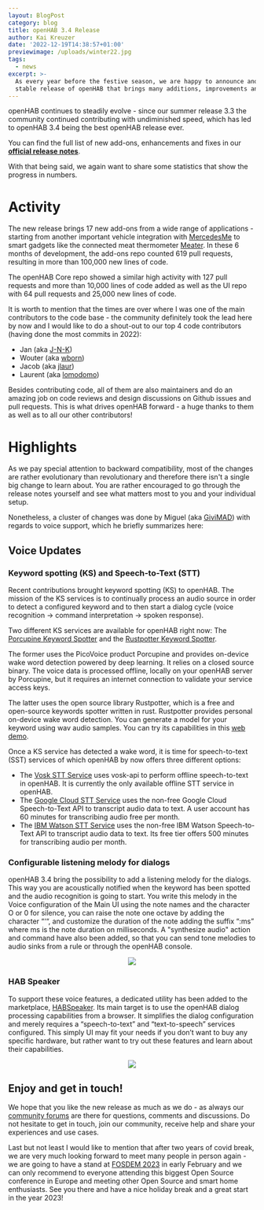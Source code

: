 ```yaml
---
layout: BlogPost
category: blog
title: openHAB 3.4 Release
author: Kai Kreuzer
date: '2022-12-19T14:38:57+01:00'
previewimage: /uploads/winter22.jpg
tags:
  - news
excerpt: >-
  As every year before the festive season, we are happy to announce another
  stable release of openHAB that brings many additions, improvements and fixes!
---
```

openHAB continues to steadily evolve - since our summer release 3.3 the community continued contributing with undiminished speed, which has led to openHAB 3.4 being the best openHAB release ever.

You can find the full list of new add-ons, enhancements and fixes in our [**official release notes**](https://github.com/openhab/openhab-distro/releases/tag/3.4.0).

With that being said, we again want to share some statistics that show the progress in numbers.

# Activity

The new release brings 17 new add-ons from a wide range of applications - starting from another important vehicle integration with [MercedesMe](https://www.openhab.org/addons/bindings/mercedesme/) to smart gadgets like the connected meat thermometer [Meater](https://www.openhab.org/addons/bindings/meater/). In these 6 months of development, the add-ons repo counted 619 pull requests, resulting in more than 100,000 new lines of code.

The openHAB Core repo showed a similar high activity with 127 pull requests and more than 10,000 lines of code added as well as the UI repo with 64 pull requests and 25,000 new lines of code.

It is worth to mention that the times are over where I was one of the main contributors to the code base - the community definitely took the lead here by now and I would like to do a shout-out to our top 4 code contributors (having done the most commits in 2022):

* Jan (aka [J-N-K](https://github.com/J-N-K))
* Wouter (aka [wborn](https://github.com/wborn))
* Jacob (aka [jlaur](https://github.com/jlaur))
* Laurent (aka [lomodomo](https://github.com/lolodomo))

Besides contributing code, all of them are also maintainers and do an amazing job on code reviews and design discussions on Github issues and pull requests. This is what drives openHAB forward - a huge thanks to them as well as to all our other contributors!

# Highlights

As we pay special attention to backward compatibility, most of the changes are rather evolutionary than revolutionary and therefore there isn't a single big change to learn about. You are rather encouraged to go through the release notes yourself and see what matters most to you and your individual setup.

Nonetheless, a cluster of changes was done by Miguel (aka [GiviMAD](https://github.com/GiviMAD)) with regards to voice support, which he briefly summarizes here:

## Voice Updates

### Keyword spotting (KS) and Speech-to-Text (STT)

Recent contributions brought keyword spotting (KS) to openHAB. The mission of the KS services is to continually process an audio source in order to detect a configured keyword and to then start a dialog cycle (voice recognition -> command interpretation -> spoken response).

Two different KS services are available for openHAB right now: The [Porcupine Keyword Spotter](https://www.openhab.org/addons/voice/porcupineks/) and the [Rustpotter Keyword Spotter](https://www.openhab.org/addons/voice/rustpotterks/).

The former uses the PicoVoice product Porcupine and provides on-device wake word detection powered by deep learning. It relies on a closed source binary.
The voice data is processed offline, locally on your openHAB server by Porcupine, but it requires an internet connection to validate your service access keys.

The latter uses the open source library Rustpotter, which is a free and open-source keywords spotter written in rust. Rustpotter provides personal on-device wake word detection. You can generate a model for your keyword using wav audio samples. You can try its capabilities in this [web demo](https://givimad.github.io/rustpotter-worklet-demo/).

Once a KS service has detected a wake word, it is time for speech-to-text (SST) services of which openHAB by now offers three different options:

* The [Vosk STT Service](https://www.openhab.org/addons/voice/voskstt/) uses vosk-api to perform offline speech-to-text in openHAB. It is currently the only available offline STT service in openHAB.
* The [Google Cloud STT Service](https://www.openhab.org/addons/voice/googlestt/) uses the non-free Google Cloud Speech-to-Text API to transcript audio data to text. A user account has 60 minutes for transcribing audio free per month.
* The [IBM Watson STT Service](https://www.openhab.org/addons/voice/watsonstt/) uses the non-free IBM Watson Speech-to-Text API to transcript audio data to text. Its free tier offers 500 minutes for transcribing audio per month.

### Configurable listening melody for dialogs

openHAB 3.4 bring the possibility to add a listening melody for the dialogs. This way you are acoustically notified when the keyword has been spotted and the audio recognition is going to start. You write this melody in the Voice configuration of the Main UI using the note names and the character O or 0 for silence, you can raise the note one octave by adding the character “‘“, and customize the duration of the note adding the suffix “:ms” where ms is the note duration on milliseconds. A "synthesize audio" action and command have also been  added, so that you can send tone melodies to audio sinks from a rule or through the openHAB console.

<p align="center"><img style="max-width: 60%;" src="/uploads/melody.jpg"/></p>

### HAB Speaker

To support these voice features, a dedicated utility has been added to the marketplace, [HABSpeaker](https://community.openhab.org/t/hab-speaker-dialog-processing-in-the-browser/140655). Its main target is to use the openHAB dialog processing capabilities from a browser. It simplifies the dialog configuration and merely requires a “speech-to-text” and “text-to-speech” services configured.
This simply UI may fit your needs if you don’t want to buy any specific hardware, but rather want to try out these features and learn about their capabilities.

<p align="center"><img style="max-width: 50%;" src="/uploads/habspeaker.gif"/></p>

## Enjoy and get in touch!

We hope that you like the new release as much as we do - as always our [community forums](https://community.openhab.org/) are there for questions, comments and discussions. Do not hesitate to get in touch, join our community, receive help and share your experiences and use cases.

Last but not least I would like to mention that after two years of covid break, we are very much looking forward to meet many people in person again - we are going to have a stand at [FOSDEM 2023](https://fosdem.org/2023/) in early February and we can only recommend to everyone attending this biggest Open Source conference in Europe and meeting other Open Source and smart home enthusiasts. See you there and have a nice holiday break and a great start in the year 2023!
